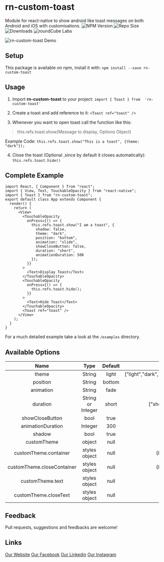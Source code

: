 # rn-custom-toast
 Module for react-native to show android like toast messages on both Android and iOS with customisations.
 ![NPM Version](https://img.shields.io/npm/v/rn-custom-toast.svg?style=popout-square&color=blue)  ![Repo Size](https://img.shields.io/github/repo-size/roundcubelabs/rn-custom-toast.svg?style=popout-square&color=blue)  ![Downloads](https://img.shields.io/npm/dw/rn-custom-toast.svg?color=blue&style=popout-square)
![roundCube Labs](https://img.shields.io/badge/Package%20By-roundCubeLabs-blue.svg?style=popout-square)

![ rn-custom-toast Demo](https://i.postimg.cc/k49WkQf4/rn-custom-toast-gif.gif)


## Setup
This package is available on npm, install it with: 
`npm install --save rn-custom-toast`

## Usage
1.  Import **rn-custom-toast** to your project:
    `import { Toast } from  'rn-custom-toast'`

2. Create a toast and add reference to it: 
    `<Toast ref="toast" />`

3. Whenever you want to open toast call the function like this:
> this.refs.toast.show(Message to display, Options Object)

Example Code:
`this.refs.toast.show("This is a toast", {theme:  "dark"});`

 4. Close the toast (Optional ,since by default it closes automatically):
 `this.refs.toast.hide()`

## Complete Example

    import React, { Component } from "react";
    import { View, Text, TouchableOpacity } from "react-native";
    import { Toast } from "rn-custom-toast";
    export default class App extends Component {
      render() {
        return (
          <View>
            <TouchableOpacity
              onPress={() => {
                this.refs.toast.show("I am a toast", {
                  shadow: false,
                  theme: "dark",
                  position: "bottom",
                  animation: "slide",
                  showCloseButton: false,
                  duration: "short",
                  animationDuration: 500
                });
              }}
            >
              <Text>Display Toast</Text>
            </TouchableOpacity>
            <TouchableOpacity
              onPress={() => {
                this.refs.toast.hide();
              }}
            >
              <Text>Hide Toast</Text>
            </TouchableOpacity>
            <Toast ref="toast" />
          </View>
        );
      }
    }
For a much detailed example take a look at the  `/examples`  directory.
## Available Options

|        Name       	|        Type       	| Default 	|                    Possible Values                   	|
|:-----------------:	|:-----------------:	|:-------:	|:----------------------------------------------------:	|
|       theme       	|       String      	|  light  	| ["light","dark","success","danger","warning","info"] 	|
|      position     	|       String      	|  bottom 	|                   ["top","bottom"]                   	|
|     animation     	|       String      	|   fade  	|                   ["fade","slide"]                   	|
|      duration     	| String or Integer 	|  short  	|           ["short","long"] or Milliseconds           	|
|  showCloseButton  	|        bool       	|   true  	|                     [true,false]                     	|
| animationDuration 	|      Integer      	|   300   	|                     Milliseconds                     	|
|       shadow      	|        bool       	|   true  	|                      [true,false]                     	|
|       customTheme   |        object       |   null  	|                                          	|
|       customTheme.container   |        styles object       |   null  	|              {backgroundColor: 'red'}          |
|       customTheme.closeContainer   |        styles object       |   null  	|              {backgroundColor: 'red'}    |
|       customTheme.text   |        styles object       |   null  	|              {color: 'blue'}    |
|       customTheme.closeText   |        styles object       |   null  	|              {color: 'blue'}    |


## Feedback
Pull requests, suggestions and feedbacks are welcome!


## Links
[Our Website](http://www.roundcubelabs.com)
[Our Facebook](http://www.facebook.com/roundCubeLabs)
[Our Linkedin](https://www.linkedin.com/company/roundcubelabs/)
[Our Instagram](https://www.instagram.com/roundcubelabs/)
